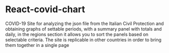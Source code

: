 # React-covid-chart
COVID-19 Site for analyzing the json file from the Italian Civil Protection and obtaining graphs of settable periods, with a summary panel with totals and daily, in the regions section it allows you to sort the panels based on selectable criteria.
The site is replicable in other countries in order to bring them together in a single page
